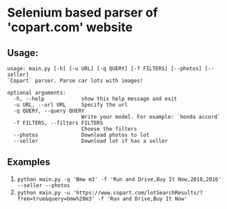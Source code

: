 # Selenium based parser of 'copart.com' website

## Usage: 
```
usage: main.py [-h] [-u URL] [-q QUERY] [-f FILTERS] [--photos] [--seller]
`Copart` parser. Parse car lots with images!

optional arguments:
  -h, --help            show this help message and exit
  -u URL, --url URL     Specify the url
  -q QUERY, --query QUERY
                        Write your model. For example: `honda accord`
  -f FILTERS, --filters FILTERS
                        Choose the filters
  --photos              Download photos to lot
  --seller              Download lot if has a seller
```

## Examples

1. `python main.py -q 'Bmw m3' -f 'Run and Drive,Buy It Now,2018,2016' --seller --photos`
2. `python main.py -u 'https://www.copart.com/lotSearchResults/?free=true&query=bmw%20m3' -f 'Run and Drive,Buy It Now'`
